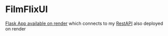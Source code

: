 # FilmFlixUI

[Flask App available on render](https://filmflixui.onrender.com/) which connects to my [RestAPI](https://filmflixrestapi.onrender.com) also deployed on render
